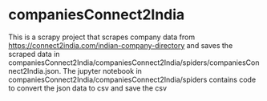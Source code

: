 # companiesConnect2India
This is a scrapy project that scrapes company data from https://connect2india.com/indian-company-directory and saves the scraped data in companiesConnect2India/companiesConnect2India/spiders/companiesConnect2India.json.
The jupyter notebook in companiesConnect2India/companiesConnect2India/spiders contains code to convert the json data to csv and save the csv
